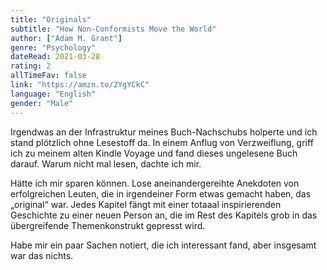 ```yaml
---
title: "Originals"
subtitle: "How Non-Conformists Move the World"
author: ["Adam M. Grant"]
genre: "Psychology"
dateRead: 2021-03-28
rating: 2
allTimeFav: false
link: "https://amzn.to/2YgYCkC"
language: "English"
gender: "Male"
---
```


Irgendwas an der Infrastruktur meines Buch-Nachschubs holperte und ich stand plötzlich ohne Lesestoff da. In einem Anflug von Verzweiflung, griff ich zu meinem alten Kindle Voyage und fand dieses ungelesene Buch darauf. Warum nicht mal lesen, dachte ich mir.

Hätte ich mir sparen können. Lose aneinandergereihte Anekdoten von erfolgreichen Leuten, die in irgendeiner Form etwas gemacht haben, das „original“ war. Jedes Kapitel fängt mit einer totaaal inspirierenden Geschichte zu einer neuen Person an, die im Rest des Kapitels grob in das übergreifende Themenkonstrukt gepresst wird.

Habe mir ein paar Sachen notiert, die ich interessant fand, aber insgesamt war das nichts.
